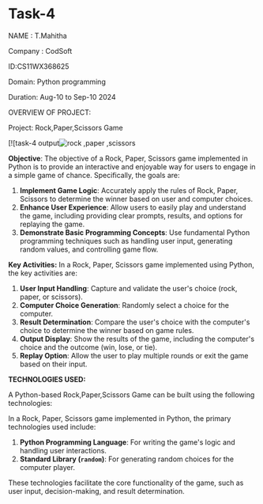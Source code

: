 # Task-4


NAME : T.Mahitha

Company : CodSoft

ID:CS11WX368625

Domain: Python programming

Duration: Aug-10 to Sep-10 2024

OVERVIEW OF PROJECT:

Project: Rock,Paper,Scissors Game

[![task-4 output![rock ,paper ,scissors](https://github.com/user-attachments/assets/cd171271-9ee2-4961-a960-fc3421aea3fd)





**Objective**:
The objective of a Rock, Paper, Scissors game implemented in Python is to provide an interactive and enjoyable way for users to engage in a simple game of chance. Specifically, the goals are:

1. **Implement Game Logic**: Accurately apply the rules of Rock, Paper, Scissors to determine the winner based on user and computer choices.
2. **Enhance User Experience**: Allow users to easily play and understand the game, including providing clear prompts, results, and options for replaying the game.
3. **Demonstrate Basic Programming Concepts**: Use fundamental Python programming techniques such as handling user input, generating random values, and controlling game flow.



**Key Activities:**
 In a Rock, Paper, Scissors game implemented using Python, the key activities are:

1. **User Input Handling**: Capture and validate the user's choice (rock, paper, or scissors).
2. **Computer Choice Generation**: Randomly select a choice for the computer.
3. **Result Determination**: Compare the user's choice with the computer's choice to determine the winner based on game rules.
4. **Output Display**: Show the results of the game, including the computer's choice and the outcome (win, lose, or tie).
5. **Replay Option**: Allow the user to play multiple rounds or exit the game based on their input.


**TECHNOLOGIES USED:**

A Python-based Rock,Paper,Scissors Game can be built using the following technologies:

In a Rock, Paper, Scissors game implemented in Python, the primary technologies used include:

1. **Python Programming Language**: For writing the game's logic and handling user interactions.
2. **Standard Library (`random`)**: For generating random choices for the computer player.

These technologies facilitate the core functionality of the game, such as user input, decision-making, and result determination.
